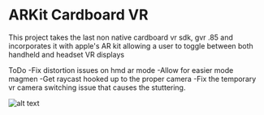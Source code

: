 # ARKit Cardboard VR

 This project takes the last non native cardboard vr sdk, gvr .85 and incorporates it with apple's AR kit allowing a user to toggle between both handheld and headset VR displays

ToDo
-Fix distortion issues on hmd ar mode
-Allow for easier mode magmen
-Get raycast hooked up to the proper camera
-Fix the temporary vr camera switching issue that causes the stuttering. 

![alt text](http://i.imgur.com/WedVqFt.gif)
